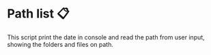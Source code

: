 # Path list 📋
This script print the date in console and read the path from user input, showing the folders and files on path.
